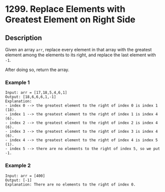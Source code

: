 # 1299. Replace Elements with Greatest Element on Right Side

## Description
Given an array `arr`, replace every element in that array with the greatest element among the elements to its right, and replace the last element with `-1`.

After doing so, return the array.

### Example 1

```
Input: arr = [17,18,5,4,6,1]
Output: [18,6,6,6,1,-1]
Explanation: 
- index 0 --> the greatest element to the right of index 0 is index 1 (18).
- index 1 --> the greatest element to the right of index 1 is index 4 (6).
- index 2 --> the greatest element to the right of index 2 is index 4 (6).
- index 3 --> the greatest element to the right of index 3 is index 4 (6).
- index 4 --> the greatest element to the right of index 4 is index 5 (1).
- index 5 --> there are no elements to the right of index 5, so we put -1.
```

### Example 2
```
Input: arr = [400]
Output: [-1]
Explanation: There are no elements to the right of index 0.
```
